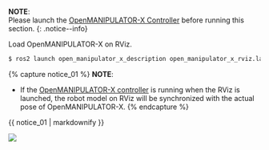 
**NOTE**:  
Please launch the [OpenMANIPULATOR-X Controller](/docs/en/platform/openmanipulator_x/ros_controller_package/#launch-controller) before running this section.
{: .notice--info}

Load OpenMANIPULATOR-X on RViz.

``` bash
$ ros2 launch open_manipulator_x_description open_manipulator_x_rviz.launch.py 
```

{% capture notice_01 %}
**NOTE**:
- If the [OpenMANIPULATOR-X controller](/docs/en/platform/openmanipulator_x/ros_controller_package/#launch-controller) is running when the RViz is launched, the robot model on RViz will be synchronized with the actual pose of OpenMANIPULATOR-X.
{% endcapture %}
<div class="notice--info">{{ notice_01 | markdownify }}</div>

![](/assets/images/platform/openmanipulator_x/ros2_OpenManipulator_rviz.png)
